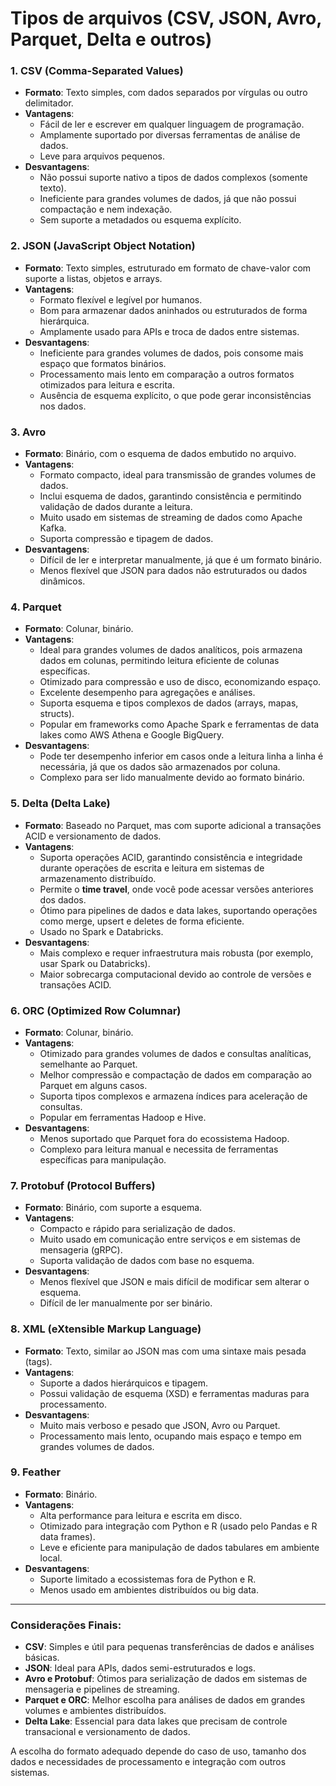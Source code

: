 # Tipos de arquivos (CSV, JSON, Avro, Parquet, Delta e outros)

### 1. **CSV (Comma-Separated Values)**
   - **Formato**: Texto simples, com dados separados por vírgulas ou outro delimitador.
   - **Vantagens**:
     - Fácil de ler e escrever em qualquer linguagem de programação.
     - Amplamente suportado por diversas ferramentas de análise de dados.
     - Leve para arquivos pequenos.
   - **Desvantagens**:
     - Não possui suporte nativo a tipos de dados complexos (somente texto).
     - Ineficiente para grandes volumes de dados, já que não possui compactação e nem indexação.
     - Sem suporte a metadados ou esquema explícito.

### 2. **JSON (JavaScript Object Notation)**
   - **Formato**: Texto simples, estruturado em formato de chave-valor com suporte a listas, objetos e arrays.
   - **Vantagens**:
     - Formato flexível e legível por humanos.
     - Bom para armazenar dados aninhados ou estruturados de forma hierárquica.
     - Amplamente usado para APIs e troca de dados entre sistemas.
   - **Desvantagens**:
     - Ineficiente para grandes volumes de dados, pois consome mais espaço que formatos binários.
     - Processamento mais lento em comparação a outros formatos otimizados para leitura e escrita.
     - Ausência de esquema explícito, o que pode gerar inconsistências nos dados.

### 3. **Avro**
   - **Formato**: Binário, com o esquema de dados embutido no arquivo.
   - **Vantagens**:
     - Formato compacto, ideal para transmissão de grandes volumes de dados.
     - Inclui esquema de dados, garantindo consistência e permitindo validação de dados durante a leitura.
     - Muito usado em sistemas de streaming de dados como Apache Kafka.
     - Suporta compressão e tipagem de dados.
   - **Desvantagens**:
     - Difícil de ler e interpretar manualmente, já que é um formato binário.
     - Menos flexível que JSON para dados não estruturados ou dados dinâmicos.

### 4. **Parquet**
   - **Formato**: Colunar, binário.
   - **Vantagens**:
     - Ideal para grandes volumes de dados analíticos, pois armazena dados em colunas, permitindo leitura eficiente de colunas específicas.
     - Otimizado para compressão e uso de disco, economizando espaço.
     - Excelente desempenho para agregações e análises.
     - Suporta esquema e tipos complexos de dados (arrays, mapas, structs).
     - Popular em frameworks como Apache Spark e ferramentas de data lakes como AWS Athena e Google BigQuery.
   - **Desvantagens**:
     - Pode ter desempenho inferior em casos onde a leitura linha a linha é necessária, já que os dados são armazenados por coluna.
     - Complexo para ser lido manualmente devido ao formato binário.

### 5. **Delta (Delta Lake)**
   - **Formato**: Baseado no Parquet, mas com suporte adicional a transações ACID e versionamento de dados.
   - **Vantagens**:
     - Suporta operações ACID, garantindo consistência e integridade durante operações de escrita e leitura em sistemas de armazenamento distribuído.
     - Permite o **time travel**, onde você pode acessar versões anteriores dos dados.
     - Ótimo para pipelines de dados e data lakes, suportando operações como merge, upsert e deletes de forma eficiente.
     - Usado no Spark e Databricks.
   - **Desvantagens**:
     - Mais complexo e requer infraestrutura mais robusta (por exemplo, usar Spark ou Databricks).
     - Maior sobrecarga computacional devido ao controle de versões e transações ACID.

### 6. **ORC (Optimized Row Columnar)**
   - **Formato**: Colunar, binário.
   - **Vantagens**:
     - Otimizado para grandes volumes de dados e consultas analíticas, semelhante ao Parquet.
     - Melhor compressão e compactação de dados em comparação ao Parquet em alguns casos.
     - Suporta tipos complexos e armazena índices para aceleração de consultas.
     - Popular em ferramentas Hadoop e Hive.
   - **Desvantagens**:
     - Menos suportado que Parquet fora do ecossistema Hadoop.
     - Complexo para leitura manual e necessita de ferramentas específicas para manipulação.

### 7. **Protobuf (Protocol Buffers)**
   - **Formato**: Binário, com suporte a esquema.
   - **Vantagens**:
     - Compacto e rápido para serialização de dados.
     - Muito usado em comunicação entre serviços e em sistemas de mensageria (gRPC).
     - Suporta validação de dados com base no esquema.
   - **Desvantagens**:
     - Menos flexível que JSON e mais difícil de modificar sem alterar o esquema.
     - Difícil de ler manualmente por ser binário.

### 8. **XML (eXtensible Markup Language)**
   - **Formato**: Texto, similar ao JSON mas com uma sintaxe mais pesada (tags).
   - **Vantagens**:
     - Suporte a dados hierárquicos e tipagem.
     - Possui validação de esquema (XSD) e ferramentas maduras para processamento.
   - **Desvantagens**:
     - Muito mais verboso e pesado que JSON, Avro ou Parquet.
     - Processamento mais lento, ocupando mais espaço e tempo em grandes volumes de dados.

### 9. **Feather**
   - **Formato**: Binário.
   - **Vantagens**:
     - Alta performance para leitura e escrita em disco.
     - Otimizado para integração com Python e R (usado pelo Pandas e R data frames).
     - Leve e eficiente para manipulação de dados tabulares em ambiente local.
   - **Desvantagens**:
     - Suporte limitado a ecossistemas fora de Python e R.
     - Menos usado em ambientes distribuídos ou big data.

---

### Considerações Finais:
- **CSV**: Simples e útil para pequenas transferências de dados e análises básicas.
- **JSON**: Ideal para APIs, dados semi-estruturados e logs.
- **Avro e Protobuf**: Ótimos para serialização de dados em sistemas de mensageria e pipelines de streaming.
- **Parquet e ORC**: Melhor escolha para análises de dados em grandes volumes e ambientes distribuídos.
- **Delta Lake**: Essencial para data lakes que precisam de controle transacional e versionamento de dados.

A escolha do formato adequado depende do caso de uso, tamanho dos dados e necessidades de processamento e integração com outros sistemas.